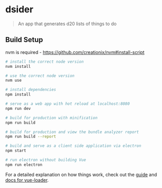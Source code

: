 # dsider

> An app that generates d20 lists of things to do

## Build Setup
nvm is required - https://github.com/creationix/nvm#install-script

``` bash
# install the correct node version
nvm install

# use the correct node version
nvm use

# install dependencies
npm install

# serve as a web app with hot reload at localhost:8080
npm run dev

# build for production with minification
npm run build

# build for production and view the bundle analyzer report
npm run build --report

# build and serve as a client side application via electron
npm start

# run electron without building Vue
npm run electron
```

For a detailed explanation on how things work, check out the [guide](http://vuejs-templates.github.io/webpack/) and [docs for vue-loader](http://vuejs.github.io/vue-loader).
